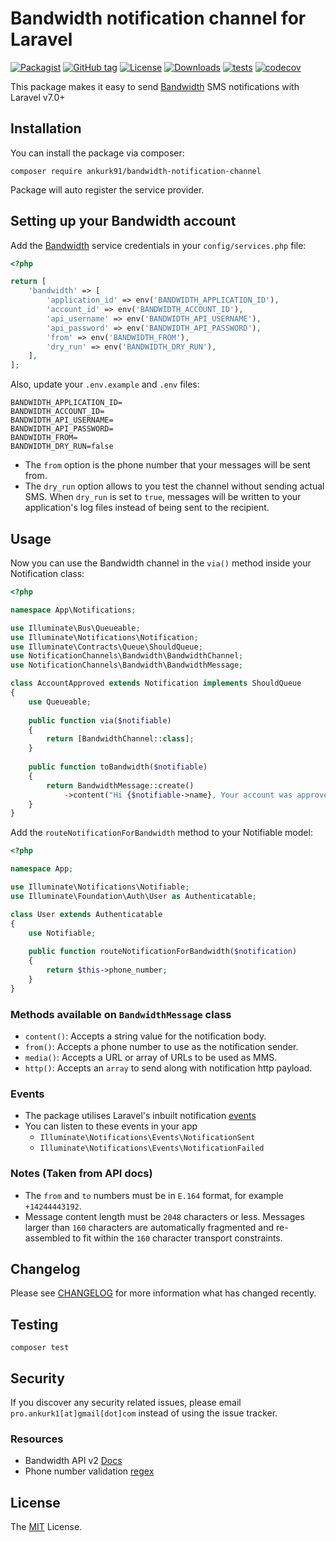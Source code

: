# Bandwidth notification channel for Laravel

[![Packagist](https://badgen.net/packagist/v/ankurk91/bandwidth-notification-channel)](https://packagist.org/packages/ankurk91/bandwidth-notification-channel)
[![GitHub tag](https://badgen.net/github/tag/ankurk91/bandwidth-notification-channel)](https://github.com/ankurk91/bandwidth-notification-channel/releases)
[![License](https://badgen.net/packagist/license/ankurk91/bandwidth-notification-channel)](LICENSE.txt)
[![Downloads](https://badgen.net/packagist/dt/ankurk91/bandwidth-notification-channel)](https://packagist.org/packages/ankurk91/bandwidth-notification-channel/stats)
[![tests](https://github.com/ankurk91/bandwidth-notification-channel/workflows/tests/badge.svg)](https://github.com/ankurk91/bandwidth-notification-channel/actions)
[![codecov](https://codecov.io/gh/ankurk91/bandwidth-notification-channel/branch/master/graph/badge.svg)](https://codecov.io/gh/ankurk91/bandwidth-notification-channel)

This package makes it easy to send [Bandwidth](https://www.bandwidth.com/messaging/sms-api/) SMS notifications with
Laravel v7.0+

## Installation

You can install the package via composer:

```
composer require ankurk91/bandwidth-notification-channel
```

Package will auto register the service provider.

## Setting up your Bandwidth account

Add the [Bandwidth](https://dev.bandwidth.com/guides/accountCredentials.html) service credentials in
your `config/services.php` file:

```php
<?php

return [
    'bandwidth' => [
        'application_id' => env('BANDWIDTH_APPLICATION_ID'), 
        'account_id' => env('BANDWIDTH_ACCOUNT_ID'), 
        'api_username' => env('BANDWIDTH_API_USERNAME'), 
        'api_password' => env('BANDWIDTH_API_PASSWORD'), 
        'from' => env('BANDWIDTH_FROM'), 
        'dry_run' => env('BANDWIDTH_DRY_RUN'), 
    ],
];
```

Also, update your `.env.example` and `.env` files:

```
BANDWIDTH_APPLICATION_ID=
BANDWIDTH_ACCOUNT_ID=
BANDWIDTH_API_USERNAME=
BANDWIDTH_API_PASSWORD=
BANDWIDTH_FROM=
BANDWIDTH_DRY_RUN=false
```

* The `from` option is the phone number that your messages will be sent from.
* The `dry_run` option allows to you test the channel without sending actual SMS. When `dry_run` is set to `true`,
  messages will be written to your application's log files instead of being sent to the recipient.

## Usage

Now you can use the Bandwidth channel in the `via()` method inside your Notification class:

```php
<?php

namespace App\Notifications;

use Illuminate\Bus\Queueable;
use Illuminate\Notifications\Notification;
use Illuminate\Contracts\Queue\ShouldQueue;
use NotificationChannels\Bandwidth\BandwidthChannel;
use NotificationChannels\Bandwidth\BandwidthMessage;

class AccountApproved extends Notification implements ShouldQueue
{
    use Queueable;
      
    public function via($notifiable)
    {
        return [BandwidthChannel::class];
    }
  
    public function toBandwidth($notifiable)
    {
        return BandwidthMessage::create()
            ->content("Hi {$notifiable->name}, Your account was approved!");
    }
}
```

Add the `routeNotificationForBandwidth` method to your Notifiable model:

```php
<?php

namespace App;

use Illuminate\Notifications\Notifiable;
use Illuminate\Foundation\Auth\User as Authenticatable;

class User extends Authenticatable
{
    use Notifiable;
      
    public function routeNotificationForBandwidth($notification)
    {
        return $this->phone_number;
    }
}
```

### Methods available on `BandwidthMessage` class

* `content()`: Accepts a string value for the notification body.
* `from()`: Accepts a phone number to use as the notification sender.
* `media()`: Accepts a URL or array of URLs to be used as MMS.
* `http()`: Accepts an `array` to send along with notification http payload.

### Events

* The package utilises Laravel's inbuilt
  notification [events](https://laravel.com/docs/8.x/notifications#notification-events)
* You can listen to these events in your app
    - `Illuminate\Notifications\Events\NotificationSent`
    - `Illuminate\Notifications\Events\NotificationFailed`

### Notes (Taken from API docs)

* The `from` and `to` numbers must be in `E.164` format, for example `+14244443192`.
* Message content length must be `2048` characters or less. Messages larger than `160` characters are automatically
  fragmented and re-assembled to fit within the `160` character transport constraints.

## Changelog

Please see [CHANGELOG](CHANGELOG.md) for more information what has changed recently.

## Testing

```
composer test
```

## Security

If you discover any security related issues, please email `pro.ankurk1[at]gmail[dot]com` instead of using the issue
tracker.

### Resources

* Bandwidth API v2 [Docs](https://dev.bandwidth.com/messaging/about.html)
* Phone number
  validation [regex](https://stackoverflow.com/questions/6478875/regular-expression-matching-e-164-formatted-phone-numbers)

## License

The [MIT](https://opensource.org/licenses/MIT) License.
